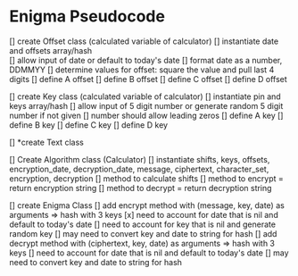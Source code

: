 # Enigma Pseudocode

[] create Offset class (calculated variable of calculator)
    [] instantiate date and offsets array/hash  
    [] allow input of date or default to today's date
    [] format date as a number, DDMMYY
    [] determine values for offset: square the value and pull last 4 digits
    [] define A offset
    [] define B offset
    [] define C offset
    [] define D offset

[] create Key class (calculated variable of calculator)
    [] instantiate pin and keys array/hash
    [] allow input of 5 digit number or generate random 5 digit number if not given
    [] number should allow leading zeros
    [] define A key
    [] define B key
    [] define C key
    [] define D key

[] *create Text class

[] Create Algorithm class (Calculator)
    [] instantiate shifts, keys, offsets, encryption_date, decryption_date, message, ciphertext, character_set, encryption, decryption
    [] method to calculate shifts
    [] method to encrypt = return encryption string
    [] method to decrypt = return decryption string

[] create Enigma Class
    [] add encrypt method with (message, key, date) as arguments
        => hash with 3 keys
        [x] need to account for date that is nil and default to today's date
        [] need to account for key that is nil and generate random key
        [] may need to convert key and date to string for hash
    [] add decrypt method with (ciphertext, key, date) as arguments
        => hash with 3 keys
        [] need to account for date that is nil and default to today's date
        [] may need to convert key and date to string for hash
